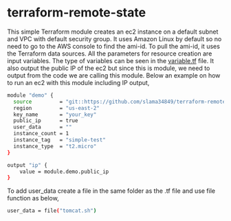 # terraform-remote-state
This simple Terraform module creates an ec2 instance on a default subnet and VPC with default security group. It uses Amazon Linux by default so no need to go to the AWS console to find the ami-id. To pull the ami-id, it uses the Terraform data sources. All the parameters for resource creation are input variables. The type of variables can be seen in the [variable.tf](http://variable.tf) file.  It also output the public IP of the ec2 but since this is module, we need to output from the code we are calling this module. Below an example on how to run an ec2 with this module including IP output,

```bash
module "demo" {
  source         = "git::https://github.com/slama34849/terraform-remote-state.git"
  region         = "us-east-2"
  key_name       = "your_key"
  public_ip      = true
  user_data      = ""
  instance_count = 1
  instance_tag   = "simple-test"
  instance_type  = "t2.micro"
}

output "ip" {
    value = module.demo.public_ip
}
```

To add user_data create a file in the same folder as the .tf file and use file function as below,

```bash
user_data = file("tomcat.sh")
```
